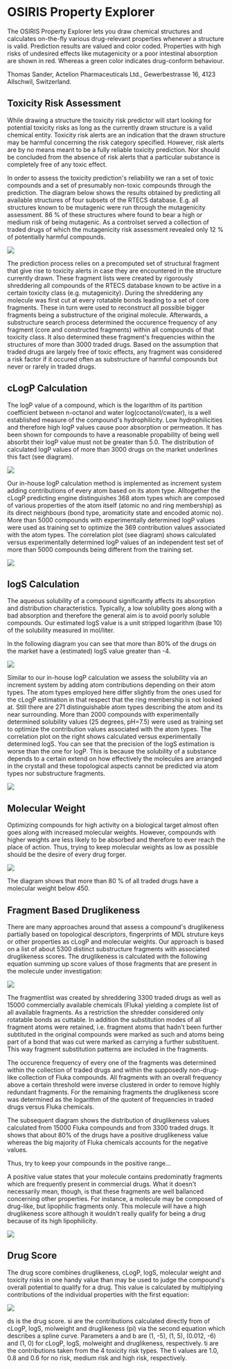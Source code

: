 # OSIRIS Property Explorer

The OSIRIS Property Explorer lets you draw chemical structures and calculates on-the-fly various drug-relevant properties whenever a structure is valid. Prediction results are valued and color coded. Properties with high risks of undesired effects like mutagenicity or a poor intestinal absorption are shown in red. Whereas a green color indicates drug-conform behaviour.

Thomas Sander, Actelion Pharmaceuticals Ltd., Gewerbestrasse 16, 4123 Allschwil, Switzerland.

##  Toxicity Risk Assessment

While drawing a structure the toxicity risk predictor will start looking for potential toxicity risks as long as the currently drawn structure is a valid chemical entity. Toxicity risk alerts are an indication that the drawn structure may be harmful concerning the risk category specified. However, risk alerts are by no means meant to be a fully reliable toxicity prediction. Nor should be concluded from the absence of risk alerts that a particular substance is completely free of any toxic effect.

In order to assess the toxicity prediction's reliability we ran a set of toxic compounds and a set of presumably non-toxic compounds through the prediction. The diagram below shows the results obtained by predicting all available structures of four subsets of the RTECS database. E.g. all structures known to be mutagenic were run through the mutagenicity assessment. 86 % of these structures where found to bear a high or medium risk of being mutagenic. As a controlset served a collection of traded drugs of which the mutagenicity risk assessment revealed only 12 % of potentially harmful compounds.

<img src="toxicity.git" />

The prediction process relies on a precomputed set of structural fragment that give rise to toxicity alerts in case they are encountered in the structure currently drawn. These fragment lists were created by rigorously shreddering all compounds of the RTECS database known to be active in a certain toxicity class (e.g. mutagenicity). During the shreddering any molecule was first cut at every rotatable bonds leading to a set of core fragments. These in turn were used to reconstruct all possible bigger fragments being a substructure of the original molecule. Afterwards, a substructure search process determined the occurence frequency of any fragment (core and constructed fragments) within all compounds of that toxicity class. It also determined these fragment's frequencies within the structures of more than 3000 traded drugs. Based on the assumption that traded drugs are largely free of toxic effects, any fragment was considered a risk factor if it occured often as substructure of harmful compounds but never or rarely in traded drugs.

## cLogP Calculation

The logP value of a compound, which is the logarithm of its partition coefficient between n-octanol and water log(coctanol/cwater), is a well established measure of the compound's hydrophilicity. Low hydrophilicities and therefore high logP values cause poor absorption or permeation. It has been shown for compounds to have a reasonable propability of being well absorbt their logP value must not be greater than 5.0. The distribution of calculated logP values of more than 3000 drugs on the market underlines this fact (see diagram).

<img src="logP_1.gif" />


Our in-house logP calculation method is implemented as increment system adding contributions of every atom based on its atom type. Alltogether the cLogP predicting engine distinguishes 368 atom types which are composed of various properties of the atom itself (atomic no and ring membership) as its direct neighbours (bond type, aromaticity state and encoded atomic no). More than 5000 compounds with experimentally determined logP values were used as training set to optimize the 369 contribution values associated with the atom types. The correlation plot (see diagram) shows calculated versus experimentally determined logP values of an independent test set of more than 5000 compounds being different from the training set.

<img src="logP_2.gif" />

## logS Calculation

The aqueous solubility of a compound significantly affects its absorption and distribution characteristics. Typically, a low solubility goes along with a bad absorption and therefore the general aim is to avoid poorly soluble compounds. Our estimated logS value is a unit stripped logarithm (base 10) of the solubility measured in mol/liter.

In the following diagram you can see that more than 80% of the drugs on the market have a (estimated) logS value greater than -4.

<img src="logS_1.gif" />

Similar to our in-house logP calculation we assess the solubility via an increment system by adding atom contributions depending on their atom types. The atom types employed here differ slightly from the ones used for the cLogP estimation in that respect that the ring membership is not looked at. Still there are 271 distinguishable atom types describing the atom and its near surrounding. More than 2000 compounds with experimentally determined solubility values (25 degrees, pH=7.5) were used as training set to optimize the contribution values associated with the atom types. The correlation plot on the right shows calculated versus experimentally determined logS. You can see that the precision of the logS estimation is worse than the one for logP. This is because the solubility of a substance depends to a certain extend on how effectively the molecules are arranged in the crystall and these topological aspects cannot be predicted via atom types nor substructure fragments.

<img src="logS_2.gif" />

## Molecular Weight

Optimizing compounds for high activity on a biological target almost often goes along with increased molecular weights. However, compounds with higher weights are less likely to be absorbed and therefore to ever reach the place of action. Thus, trying to keep molecular weights as low as possible should be the desire of every drug forger.

<img src="mw.gif" />

The diagram shows that more than 80 % of all traded drugs have a molecular weight below 450.

## Fragment Based Druglikeness

There are many approaches around that assess a compound's druglikeness partially based on topological descriptors, fingerprints of MDL struture keys or other properties as cLogP and molecular weights. Our approach is based on a list of about 5300 distinct substructure fragments with associated druglikeness scores. The druglikeness is calculated with the following equation summing up score values of those fragments that are present in the molecule under investigation:

<img src="likeness_1.gif" />

The fragmentlist was created by shreddering 3300 traded drugs as well as 15000 commercially available chemicals (Fluka) yielding a complete list of all available fragments. As a restriction the shredder considered only rotatable bonds as cuttable. In addition the substitution modes of all fragment atoms were retained, i.e. fragment atoms that hadn't been further subtituted in the original compounds were marked as such and atoms being part of a bond that was cut were marked as carrying a further substituent. This way fragment substitution patterns are included in the fragments.

The occurence frequency of every one of the fragments was determined within the collection of traded drugs and within the supposedly non-drug-like collection of Fluka compounds. All fragments with an overall frequency above a certain threshold were inverse clustered in order to remove highly redundant fragments. For the remaining fragments the druglikeness score was determined as the logarithm of the quotent of frequencies in traded drugs versus Fluka chemicals.

The subsequent diagram shows the distribution of druglikeness values calculated from 15000 Fluka compounds and from 3300 traded drugs. It shows that about 80% of the drugs have a positive druglikeness value whereas the big majority of Fluka chemicals accounts for the negative values.

Thus, try to keep your compounds in the positive range...

A positive value states that your molecule contains predominatly fragments which are frequently present in commercial drugs. What it doesn't necessarily mean, though, is that these fragments are well ballanced concerning other properties. For instance, a molecule may be composed of drug-like, but lipophilic fragments only. This molecule will have a high druglikeness score although it wouldn't really qualify for being a drug because of its high lipophilicity.

<img src="likeness_2.gif" />

## Drug Score

The drug score combines druglikeness, cLogP, logS, molecular weight and toxicity risks in one handy value than may be used to judge the compound's overall potential to qualify for a drug. This value is calculated by multiplying contributions of the individual properties with the first equation:

<img src="score.gif" />

ds is the drug score. si are the contributions calculated directly from of cLogP, logS, molweight and druglikeness (pi) via the second equation which describes a spline curve. Parameters a and b are (1, -5), (1, 5), (0.012, -6) and (1, 0) for cLogP, logS, molweight and druglikeness, respectively. ti are the contributions taken from the 4 toxicity risk types. The ti values are 1.0, 0.8 and 0.6 for no risk, medium risk and high risk, respectively.


